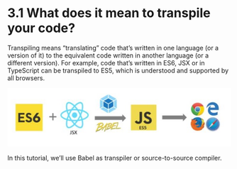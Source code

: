 # 3.1 What does it mean to transpile your code?

Transpiling means “translating” code that’s written in one language (or a version of it) to the equivalent code written in another language (or a different version).
For example, code that’s written in ES6, JSX or in TypeScript can be transpiled to ES5, which is understood and supported by all browsers.

![transpiling](https://github.com/andreeamaco/js-boilerplate-tutorial/blob/main/chapter3-transpiling/Transpiling%20your%20code.jpg)

In this tutorial, we’ll use Babel as transpiler or source-to-source compiler.



